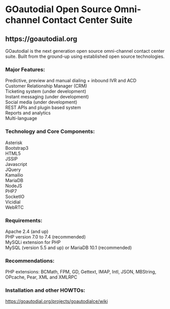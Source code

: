 <h1>GOautodial Open Source Omni-channel Contact Center Suite</h1>

<h2>https://goautodial.org</h2>

GOautodial is the next generation open source omni-channel contact center suite. Built from the ground-up using established open source technologies.

<h3>Major Features:</h3>

Predictive, preview and manual dialing + inbound IVR and ACD<br>
Customer Relationship Manager (CRM)<br>
Ticketing system (under development)<br>
Instant messaging (under development)<br>
Social media (under development)<br>
REST APIs and plugin based system<br>
Reports and analytics<br>
Multi-language<br>

<h3>Technology and Core Components:</h3>

Asterisk<br>
Bootstrap3<br>
HTML5<br>
JSSIP<br>
Javascript<br>
JQuery<br>
Kamailio<br>
MariaDB<br>
NodeJS<br>
PHP7<br>
SocketIO<br>
Vicidial<br>
WebRTC<br>

<h3>Requirements:</h3>

Apache 2.4 (and up)<br>
PHP version 7.0 to 7.4 (recommended)<br>
MySQLi extension for PHP<br>
MySQL (version 5.5 and up) or MariaDB 10.1 (recommended)<br>

<h3>Recommendations:</h3>

PHP extensions: BCMath, FPM, GD, Gettext, IMAP, Intl, JSON, MBString, OPcache, Pear, XML and XMLRPC

<h3>Installation and other HOWTOs:</h3>

https://goautodial.org/projects/goautodialce/wiki

